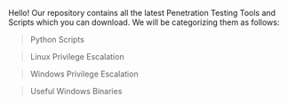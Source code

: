 Hello!
Our repository contains all the latest Penetration Testing Tools and Scripts which you can download. We will be categorizing them as follows:

> Python Scripts

> Linux Privilege Escalation

> Windows Privilege Escalation

> Useful Windows Binaries
